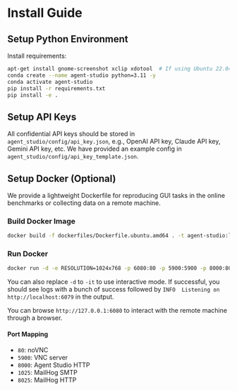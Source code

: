 # Install Guide

## Setup Python Environment

Install requirements:

```bash
apt-get install gnome-screenshot xclip xdotool  # If using Ubuntu 22.04
conda create --name agent-studio python=3.11 -y
conda activate agent-studio
pip install -r requirements.txt
pip install -e .
```

## Setup API Keys

All confidential API keys should be stored in `agent_studio/config/api_key.json`, e.g., OpenAI API key, Claude API key, Gemini API key, etc. We have provided an example config in `agent_studio/config/api_key_template.json`.

## Setup Docker (Optional)

We provide a lightweight Dockerfile for reproducing GUI tasks in the online benchmarks or collecting data on a remote machine.

### Build Docker Image

```bash
docker build -f dockerfiles/Dockerfile.ubuntu.amd64 . -t agent-studio:latest
```

### Run Docker

```bash
docker run -d -e RESOLUTION=1024x768 -p 6080:80 -p 5900:5900 -p 8000:8000 -p 1025:1025 -p 8025:8025 -e VNC_PASSWORD=123456 -v /dev/shm:/dev/shm -v ${PWD}/agent_studio/config/:/home/ubuntu/agent_studio/agent_studio/config -v ${PWD}/data:/home/ubuntu/agent_studio/data:ro agent-studio:latest
```

You can also replace `-d` to `-it` to use interactive mode. If successful, you should see logs with a bunch of success followed by `INFO  Listening on http://localhost:6079` in the output.

You can browse `http://127.0.0.1:6080` to interact with the remote machine through a browser.

#### Port Mapping

-   `80`: noVNC
-   `5900`: VNC server
-   `8000`: Agent Studio HTTP
-   `1025`: MailHog SMTP
-   `8025`: MailHog HTTP
